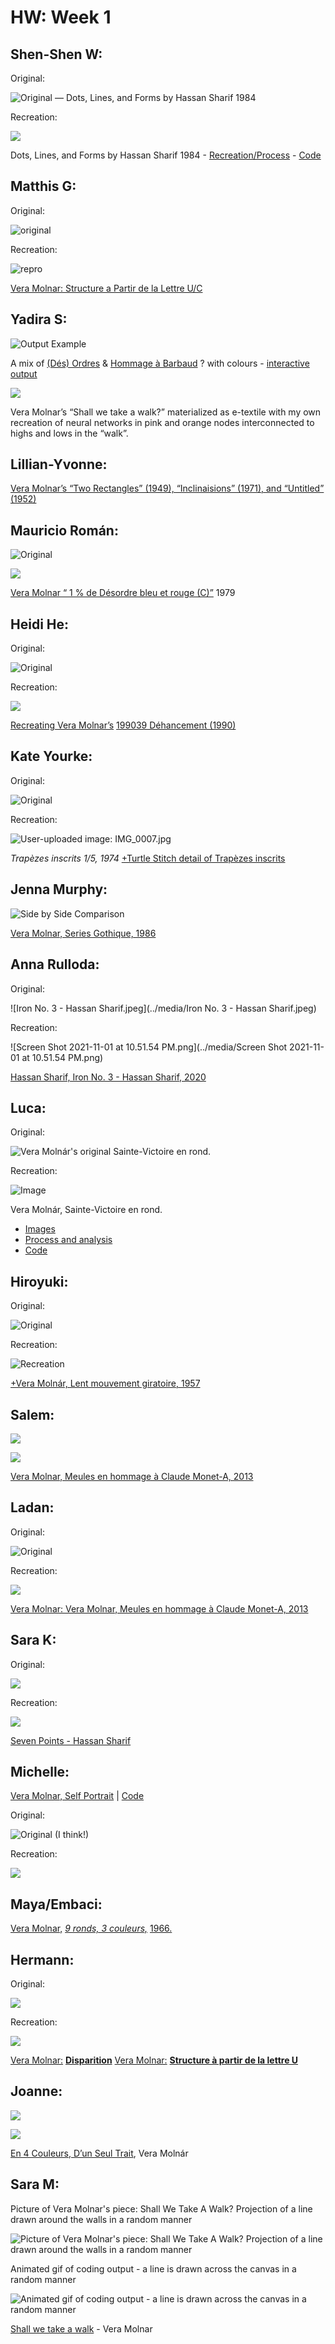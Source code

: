 # HW: Week 1

## Shen-Shen W:

Original:

![Original — Dots, Lines, and Forms by Hassan Sharif 1984](../media/hassan-sharif.png)

Recreation:

![](../media/s_9E361026868FAB63CE4F0CAB64680697372FD3BF06180CA8EE8179B36A011F14_1635927740749_PNG+Image+17161112+pixels++Scaled+62.png)

Dots, Lines, and Forms by Hassan Sharif 1984 - [Recreation/Process](http://recreating-the-past.s3-website-us-east-1.amazonaws.com/week1/index.html) - [Code](https://github.com/wushenshen/recreating-the-past/blob/main/week1/sketch.js)

## Matthis G:

Original:

![original](../media/molnar_original.jpg)

Recreation:

![repro](../media/molnarRepro0.png)

[Vera Molnar: Structure a Partir de la Lettre U/C](https://www.matthisgrunsky.ca/rtp/week1_molnar/)

## Yadira S:

![Output Example](../media/molnar-1.png)

A mix of [(Dés) Ordres](https://generativelandscapes.wordpress.com/2019/04/09/pattern-based-on-vera-molnars-des-ordres-series-1974-algorithm-21-01/) & [Hommage à Barbaud](https://spalterdigital.com/artworks/hommage-a-barbaud-no-5-a-8/) ? with colours - [interactive output](https://trinket.io/python/ccad7380c5)

![](https://paper-attachments.dropbox.com/s_D3FBB5C17B6092E437566A7528193A54BE7195D14F5B3A752E3AF2F15F3DF64F_1642333567143_IMG-3568.jpg)

Vera Molnar’s “Shall we take a walk?” materialized as e-textile with my own recreation of  neural networks in pink and orange nodes interconnected to highs and lows in the “walk”.

## Lillian-Yvonne:

[Vera Molnar’s “Two Rectangles” (1949), “Inclinaisions” (1971), and “Untitled” (1952)](https://github.com/lllyyybbb/SFPC-Recreating-the-Past-2021/tree/main/Week%201%20Homework)

## Mauricio Román:

![Original](../media/Vera_Molnar_Desordre-bleu%2Brouge3%20copy.png)

![](../media/RTP_Vera_Molnar_Processing%20copy.png)

[Vera Molnar “ 1 % de Désordre bleu et rouge (C)”](https://github.com/mauricixx/SFPC-RTP-F21/tree/gh-pages/W01)  1979

## Heidi He:

Original:

![Original](../media/VeraMonar.png)

Recreation:

![](../media/result_final2.png)

[Recreating Vera Molnar’s](https://github.com/HeidiHe/RecreatingThePast/blob/main/README.md#week-1-vera-molnar) [199039 Déhancement (1990)](https://github.com/HeidiHe/RecreatingThePast/blob/main/README.md#week-1-vera-molnar)

## Kate Yourke:

Original:

![Original](../media/s_1E97CD7B296326363FA5CE0F38F02A6596F4D9DDF988374F481273B41098902E_1635825702142_Molnar_1_5_Series_55x36cm.jpg)

Recreation:

![User-uploaded image: IMG_0007.jpg](../media/s_1E97CD7B296326363FA5CE0F38F02A6596F4D9DDF988374F481273B41098902E_1635825391597_IMG_0007.jpg)

*Trapèzes inscrits 1/5, 1974* [+Turtle Stitch detail of Trapèzes inscrits](https://paper.dropbox.com/doc/Turtle-Stitch-detail-of-Trapezes-inscrits-U4ykRS1UzvmhF6uoGoP5F)

## Jenna Murphy:

![Side by Side Comparison](../media/sidebyside.jpg)

[Vera Molnar, Series Gothique, 1986](https://github.com/jennamurphymcad/SFPC_Fall_21/tree/main/week1/My%20Working%20Files/VeraMolnar)

## Anna Rulloda:

Original:

![Iron No. 3 - Hassan Sharif.jpeg](../media/Iron No. 3 - Hassan Sharif.jpeg)

Recreation:

![Screen Shot 2021-11-01 at 10.51.54 PM.png](../media/Screen Shot 2021-11-01 at 10.51.54 PM.png)

[Hassan Sharif, Iron No. 3 - Hassan Sharif, 2020](https://github.com/phalaenopsis27/RecreatingThePast)

## Luca:

Original:

![Vera Molnár's original Sainte-Victoire en rond.](../media/FDKXM1iWYAIxQiD.jpg)

Recreation:

![Image](../media/FDKnbq6XEAM2prO.png)

Vera Molnár, Sainte-Victoire en rond.

- [Images](https://twitter.com/photon_garden/status/1455414543505629186)
- [Process and analysis](https://twitter.com/photon_garden/status/1455414507698806784)
- [Code](https://github.com/photon-garden/recreating-sainte-victoire-en-rond)

## Hiroyuki:

Original:

![Original](../media/s_272DBE28506E5F1D7C4E3D1AA09341580E485C69C278273019347043473EC2C4_1635851836363_molnarlentmouvementgiratoire.jpg)

Recreation:

![Recreation](../media/s_272DBE28506E5F1D7C4E3D1AA09341580E485C69C278273019347043473EC2C4_1635855754436_molnarlentmouvementgiratoire.png)

[+Vera Molnár, Lent mouvement giratoire, 1957](https://paper.dropbox.com/doc/Vera-Molnar-Lent-mouvement-giratoire-1957-msee1hHsC3YdekyVBI634)

## Salem:

![](../media/2F05gv6FFOfX.png)

![](../media/2FY2qGBjlzYq.png)

[Vera Molnar, Meules en hommage à Claude Monet-A, 2013](https://roamresearch.com/#/app/salem-public-graph/page/grS4B7W1L)

## Ladan:

Original:

![Original](../media/139861088-52db42d2-29a4-42bc-baf9-2da2f2a3f0f4.png)

Recreation:

![](../media/139862059-33faf040-0f84-4913-b394-c7da97589588.png)

[Vera Molnar: Vera Molnar, Meules en hommage à Claude Monet-A, 2013](https://github.com/ladan-b/class/blob/7d0cfe61490535125c3eced9713dd5da3b245e87/README.md)

## Sara K:

Original:

![](../media/s_1728237F1A7C7D2D092FC6A64ED2C528AA65B7395E030486A2DD9F3399C59257_1635937959860_Screen+Shot+2021-11-03+at+2.11.56+PM.png)

Recreation:

![](https://paper-attachments.dropbox.com/s_9E361026868FAB63CE4F0CAB64680697372FD3BF06180CA8EE8179B36A011F14_1643361184093_Screenshot+2022-01-28+at+10.10.11.png)

[Seven Points - Hassan Sharif](https://www.notion.so/RTP-HW1-Hassan-Sharif-c76a4d835d49477c9e02ab78fbf1512b)

## Michelle:

[Vera Molnar, Self Portrait](https://github.com/mimilei/rtp_sfpc_f21/blob/main/week1/bin/data/img/portrait_1.png) | [Code](https://github.com/mimilei/rtp_sfpc_f21/tree/main/week1)

Original:

![Original (I think!)](https://64.media.tumblr.com/53d7ab3f36be61c9c7c6fdb504050df1/dc219316e20fb4b7-d3/s250x400/a786be1dd3b2220367a86a32e39da5367d488ecd.png)

Recreation:

![](https://64.media.tumblr.com/9ce893c7dca5910057b97fab424df714/dc219316e20fb4b7-fe/s250x400/94d2d3a7fb878e1c5137a3e5e51bd978398852f7.png)

## Maya/Embaci:

[Vera Molnar,](https://mimiworks.tumblr.com/post/666751795277791232/recreating-9)  [*9 ronds, 3 couleurs,*](https://mimiworks.tumblr.com/post/666751795277791232/recreating-9) [1966.](https://mimiworks.tumblr.com/post/666751795277791232/recreating-9)

## Hermann:

Original:

![](../media/daea06e3a275a43e8ee33bbec7bcdc73c3bad156ddfeb380d10d3c13e74eebcbdfe6e04339da01687d741e840e1d2ac3c070550bcb4067ec26c63c0aa50f365d.jpg)

Recreation:

![](../media/s_9E361026868FAB63CE4F0CAB64680697372FD3BF06180CA8EE8179B36A011F14_1635928309930_image.png)

[Vera Molnar:](https://observablehq.com/@hzschie/disparition) [**Disparition**](https://observablehq.com/@hzschie/disparition)
[Vera Molnar:](https://observablehq.com/@hzschie/structure-a-partir-de-la-lettre-u) [**Structure à partir de la lettre U**](https://observablehq.com/@hzschie/structure-a-partir-de-la-lettre-u)

## Joanne:

![](../media/Untitled.png)

![](../media/127.0.0.1_5500.png)

[En 4 Couleurs, D’un Seul Trait](https://www.notion.so/Chaos-and-Order-1b4623bff8df49ec9c37f7016dec66e6), Vera Molnár

## Sara M:

Picture of Vera Molnar's piece: Shall We Take A Walk? Projection of a line drawn around the walls in a random manner

![Picture of Vera Molnar's piece: Shall We Take A Walk? Projection of a line drawn around the walls in a random manner](../media/On-Sa-Promene.jpg)

Animated gif of coding output - a line is drawn across the canvas in a random manner

![Animated gif of coding output - a line is drawn across the canvas in a random manner](../media/shall-we-take-a-walk.gif)

[Shall we take a walk](https://github.com/identikitten/vera-molnar-recreation) - Vera Molnar
